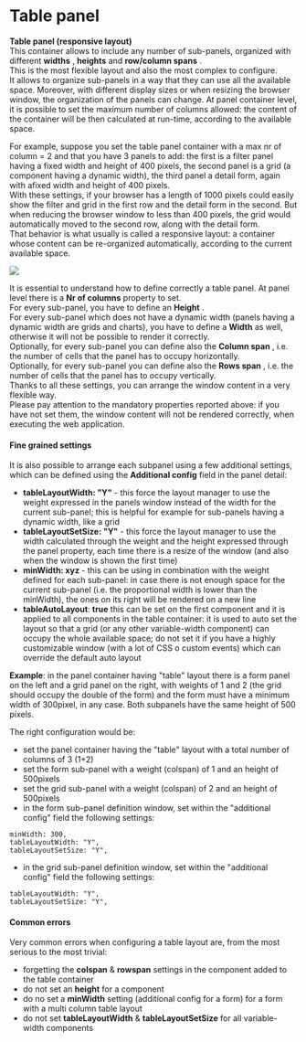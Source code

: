 # Table panel

**Table panel (responsive layout)**\
This container allows to include any number of sub-panels, organized with different **widths** , **heights** and **row/column spans** .\
This is the most flexible layout and also the most complex to configure.\
It allows to organize sub-panels in a way that they can use all the available space. Moreover, with different display sizes or when resizing the browser window, the organization of the panels can change. At panel container level, it is possible to set the maximum number of columns allowed: the content of the container will be then calculated at run-time, according to the available space.

For example, suppose you set the table panel container with a max nr of column = 2 and that you have 3 panels to add: the first is a filter panel having a fixed width and height of 400 pixels, the second panel is a grid (a component having a dynamic width), the third panel a detail form, again with afixed width and height of 400 pixels.\
With these settings, if your browser has a length of 1000 pixels could easily show the filter and grid in the first row and the detail form in the second. But when reducing the browser window to less than 400 pixels, the grid would automatically moved to the second row, along with the detail form.\
That behavior is what usually is called a responsive layout: a container whose content can be re-organized automatically, according to the current available space.

![](http://4wsplatform.org/wp-content/uploads/2018/01/table.png)

It is essential to understand how to define correctly a table panel. At panel level there is a **Nr of columns** property to set.\
For every sub-panel, you have to define an **Height** .\
For every sub-panel which does not have a dynamic width (panels having a dynamic width are grids and charts), you have to define a **Width** as well, otherwise it will not be possible to render it correctly.\
Optionally, for every sub-panel you can define also the **Column span** , i.e. the number of cells that the panel has to occupy horizontally.\
Optionally, for every sub-panel you can define also the **Rows span** , i.e. the number of cells that the panel has to occupy vertically.\
Thanks to all these settings, you can arrange the window content in a very flexible way.\
Please pay attention to the mandatory properties reported above: if you have not set them, the window content will not be rendered correctly, when executing the web application.

#### Fine grained settings

It is also possible to arrange each subpanel using a few additional settings, which can be defined using the **Additional config** field in the panel detail:

* **tableLayoutWidth: "Y"** - this force the layout manager to use the weight expressed in the panels window instead of the width for the current sub-panel; this is helpful for example for sub-panels having a dynamic width, like a grid
* **tableLayoutSetSize: "Y"** - this force the layout manager to use the width calculated through the weight and the height expressed through the panel property, each time there is a resize of the window (and also when the window is shown the first time)
* **minWidth: xyz** - this can be using in combination with the weight defined for each sub-panel: in case there is not enough space for the current sub-panel (i.e. the proportional width is lower than the minWidth), the ones on its right will be rendered on a new line
* **tableAutoLayout**: **true**  this can be set on the first component and it is applied to all components in the table container: it is used to auto set the layout so that a grid (or any other variable-width component) can occupy the whole available space; do not set it if you have a highly customizable window (with a lot of CSS o custom events) which can override the default auto layout

**Example**: in the panel container having "table" layout there is a form panel on the left and a grid panel on the right, with weights of 1 and 2 (the grid should occupy the double of the form) and the form must have a minimum width of 300pixel, in any case. Both subpanels have the same height of 500 pixels.

The right configuration would be:

* set the panel container having the "table" layout with a total number of columns of 3 (1+2)
* set the form sub-panel with a weight (colspan) of 1 and an height of 500pixels
* set the grid sub-panel with a weight (colspan) of 2 and an height of 500pixels
* in the form sub-panel definition window, set within the "additional config" field the following settings:

```
minWidth: 300,
tableLayoutWidth: "Y",
tableLayoutSetSize: "Y",
```

* in the grid sub-panel definition window, set within the "additional config" field the following settings:

```
tableLayoutWidth: "Y",
tableLayoutSetSize: "Y",
```



#### **Common errors**

Very common errors when configuring a table layout are, from the most serious to the most trivial:

* forgetting the **colspan** & **rowspan** settings in the component added to the table container
* do not set an **height** for a component
* do no set a **minWidth** setting (additional config for a form) for a form with a multi column table layout
* do not set **tableLayoutWidth** & **tableLayoutSetSize** for all variable-width components









